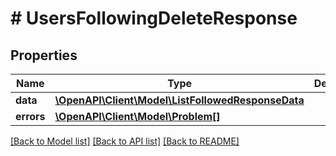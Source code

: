# # UsersFollowingDeleteResponse

## Properties

Name | Type | Description | Notes
------------ | ------------- | ------------- | -------------
**data** | [**\OpenAPI\Client\Model\ListFollowedResponseData**](ListFollowedResponseData.md) |  | [optional]
**errors** | [**\OpenAPI\Client\Model\Problem[]**](Problem.md) |  | [optional]

[[Back to Model list]](../../README.md#models) [[Back to API list]](../../README.md#endpoints) [[Back to README]](../../README.md)

